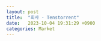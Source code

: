 ```yaml
---
layout: post
title:  "회사 - Tenstorrent"
date:   2023-10-04 19:31:29 +0900
categories: Market
---
```


